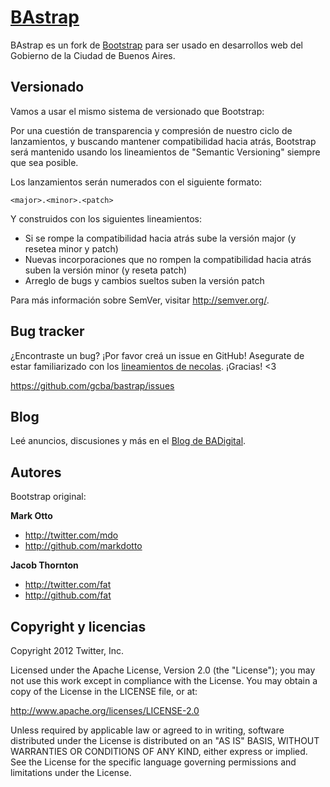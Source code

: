 [BAstrap](http://gcba.github.com/bastrap)
=================

BAstrap es un fork de [Bootstrap](http://twitter.github.com/bootstrap) para ser usado en desarrollos web del Gobierno de la Ciudad de Buenos Aires.


Versionado
----------

Vamos a usar el mismo sistema de versionado que Bootstrap:

Por una cuestión de transparencia y compresión de nuestro ciclo de lanzamientos, y buscando mantener compatibilidad hacia atrás, Bootstrap será mantenido usando los lineamientos de "Semantic Versioning" siempre que sea posible.

Los lanzamientos serán numerados con el siguiente formato:

`<major>.<minor>.<patch>`

Y construidos con los siguientes lineamientos:

* Si se rompe la compatibilidad hacia atrás sube la versión major (y resetea minor y patch)
* Nuevas incorporaciones que no rompen la compatibilidad hacia atrás suben la versión minor (y reseta patch)
* Arreglo de bugs y cambios sueltos suben la versión patch

Para más información sobre SemVer, visitar http://semver.org/.


Bug tracker
-----------

¿Encontraste un bug? ¡Por favor creá un issue en GitHub! Asegurate de estar familiarizado con los [lineamientos de necolas](https://github.com/necolas/issue-guidelines). ¡Gracias! <3

https://github.com/gcba/bastrap/issues



Blog
----

Leé anuncios, discusiones y más en el [Blog de BADigital](http://digitalba.buenosaires.gob.ar).



Autores
-------

Bootstrap original:

**Mark Otto**

+ http://twitter.com/mdo
+ http://github.com/markdotto

**Jacob Thornton**

+ http://twitter.com/fat
+ http://github.com/fat



Copyright y licencias
---------------------

Copyright 2012 Twitter, Inc.

Licensed under the Apache License, Version 2.0 (the "License");
you may not use this work except in compliance with the License.
You may obtain a copy of the License in the LICENSE file, or at:

   http://www.apache.org/licenses/LICENSE-2.0

Unless required by applicable law or agreed to in writing, software
distributed under the License is distributed on an "AS IS" BASIS,
WITHOUT WARRANTIES OR CONDITIONS OF ANY KIND, either express or implied.
See the License for the specific language governing permissions and
limitations under the License.
